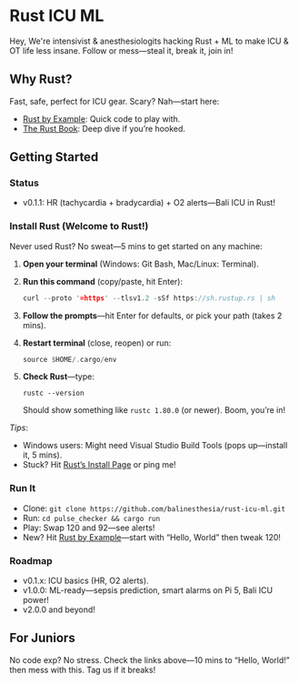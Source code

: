 # Rust ICU ML

Hey, We're intensivist & anesthesiologits hacking Rust + ML to make ICU & OT life less insane. Follow or mess—steal it, break it, join in!

## Why Rust?

Fast, safe, perfect for ICU gear. Scary? Nah—start here:

- [Rust by Example](https://github.com/rust-lang/rust-by-example): Quick code to play with.
- [The Rust Book](https://github.com/rust-lang/book): Deep dive if you’re hooked.

## Getting Started

### Status

- v0.1.1: HR (tachycardia + bradycardia) + O2 alerts—Bali ICU in Rust!

### Install Rust (Welcome to Rust!)

Never used Rust? No sweat—5 mins to get started on any machine:

1. **Open your terminal** (Windows: Git Bash, Mac/Linux: Terminal).
2. **Run this command** (copy/paste, hit Enter):

   ```rust
   curl --proto '=https' --tlsv1.2 -sSf https://sh.rustup.rs | sh
   ```

3. **Follow the prompts**—hit Enter for defaults, or pick your path (takes 2 mins).
4. **Restart terminal** (close, reopen) or run:
   ```rust
   source $HOME/.cargo/env
   ```
5. **Check Rust**—type:
   ```
   rustc --version
   ```
   Should show something like `rustc 1.80.0` (or newer). Boom, you’re in!

_Tips_:

- Windows users: Might need Visual Studio Build Tools (pops up—install it, 5 mins).
- Stuck? Hit [Rust’s Install Page](https://www.rust-lang.org/tools/install) or ping me!

### Run It

- Clone: `git clone https://github.com/balinesthesia/rust-icu-ml.git`
- Run: `cd pulse_checker && cargo run`
- Play: Swap 120 and 92—see alerts!
- New? Hit [Rust by Example](https://github.com/rust-lang/rust-by-example)—start with “Hello, World” then tweak 120!

### Roadmap

- v0.1.x: ICU basics (HR, O2 alerts).
- v1.0.0: ML-ready—sepsis prediction, smart alarms on Pi 5, Bali ICU power!
- v2.0.0 and beyond!

## For Juniors

No code exp? No stress. Check the links above—10 mins to “Hello, World!” then mess with this. Tag us if it breaks!
